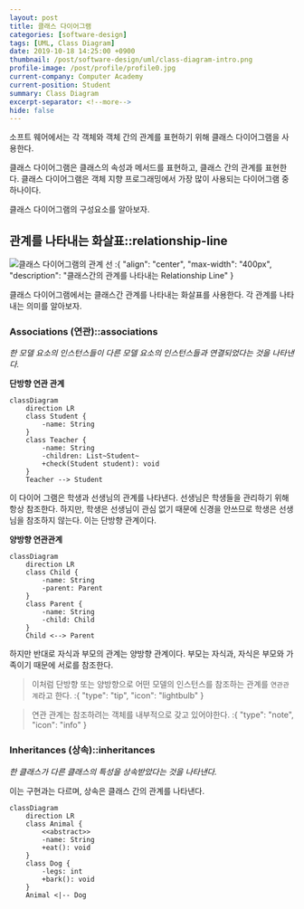 ```yaml
---
layout: post
title: 클래스 다이어그램
categories: [software-design]
tags: [UML, Class Diagram]
date: 2019-10-18 14:25:00 +0900
thumbnail: /post/software-design/uml/class-diagram-intro.png
profile-image: /post/profile/profile0.jpg
current-company: Computer Academy
current-position: Student
summary: Class Diagram
excerpt-separator: <!--more-->
hide: false
---
```


소프트 웨어에서는 각 객체와 객체 간의 관계를 표현하기 위해 클래스 다이어그램을 사용한다. 

클래스 다이어그램은 클래스의 속성과 메서드를 표현하고, 클래스 간의 관계를 표현한다. 
클래스 다이어그램은 객체 지향 프로그래밍에서 가장 많이 사용되는 다이어그램 중 하나이다.

클래스 다이어그램의 구성요소를 알아보자. 

<!--more-->

## 관계를 나타내는 화살표::relationship-line

![클래스 다이어그램의 관계 선](/post/software-design/uml/relationship-line.png)
:{ "align": "center", "max-width": "400px", "description": "클래스간의 관계를 나타내는 Relationship Line" }

클래스 다이어그램에서는 클래스간 관계를 나타내는 화살표를 사용한다.
각 관계를 나타내는 의미를 알아보자.

### Associations (연관)::associations

*한 모델 요소의 인스턴스들이 다른 모델 요소의 인스턴스들과 연결되었다는 것을 나타낸다.*

**단방향 연관 관계**

```mermaid
classDiagram
    direction LR
    class Student {
        -name: String
    }
    class Teacher {
        -name: String
        -children: List~Student~
        +check(Student student): void
    }
    Teacher --> Student
```


이 다이어 그램은 학생과 선생님의 관계를 나타낸다. 선생님은 학생들을 관리하기 위해 항상 참조한다.
하지만, 학생은 선생님이 관심 없기 때문에 신경을 안쓰므로 학생은 선생님을 참조하지 않는다.
이는 단방향 관계이다.

**양방향 연관관계**

```mermaid
classDiagram
    direction LR
    class Child {
        -name: String
        -parent: Parent
    }
    class Parent {
        -name: String
        -child: Child
    }
    Child <--> Parent
```

하지만 반대로 자식과 부모의 관계는 양방향 관계이다. 부모는 자식과, 자식은 부모와 가족이기 때문에 서로를 참조한다.

> 이처럼 단방향 또는 양방향으로 어떤 모델의 인스턴스를 참조하는 관계를 `연관관계`라고 한다.
:{ "type": "tip", "icon": "lightbulb" }

> 연관 관계는 참조하려는 객체를 내부적으로 갖고 있어야한다.
:{ "type": "note", "icon": "info" }


### Inheritances (상속)::inheritances

*한 클래스가 다른 클래스의 특성을 상속받았다는 것을 나타낸다.*

이는 구현과는 다르며, 상속은 클래스 간의 관계를 나타낸다.

```mermaid
classDiagram
    direction LR
    class Animal {
        <<abstract>>
        -name: String
        +eat(): void
    }
    class Dog {
        -legs: int
        +bark(): void
    }
    Animal <|-- Dog
```


